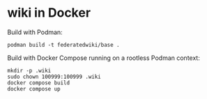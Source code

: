 # wiki in Docker

Build with Podman:

```
podman build -t federatedwiki/base .
```

Build with Docker Compose running on a rootless Podman context:

```
mkdir -p .wiki
sudo chown 100999:100999 .wiki
docker compose build
docker compose up
```
